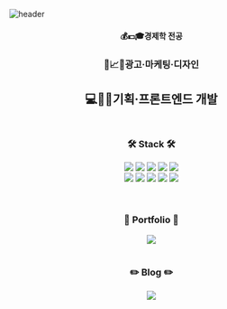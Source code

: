 ![header](https://capsule-render.vercel.app/api?type=waving&color=auto&height=300&section=header&text=Soochul%20SON&fontSize=90&animation=fadeIn&fontAlignY=38&desc=안녕하세요%20손수철입니다&descAlignY=55&descAlign=50)

<h4 align="center">
💰💵🎓경제학 전공
</h4>
<h3 align="center">
📡📈🎨광고·마케팅·디자인
</h3>
<h2 align="center">
💻🐞📌기획·프론트엔드 개발
 <br><br>
</h2>



<h3 align="center">🛠 Stack 🛠</h3>
<p align="center">
    <img src="https://img.shields.io/badge/javascript-F7DF1E?style=for-the-badge&logo=javascript&logoColor=black">
    <img src="https://img.shields.io/badge/typescript-3178C6?style=for-the-badge&logo=typescript&logoColor=white">
    <img src="https://img.shields.io/badge/html-E34F26?style=for-the-badge&logo=html5&logoColor=white">
    <img src="https://img.shields.io/badge/css-1572B6?style=for-the-badge&logo=css3&logoColor=white">
    <img src="https://img.shields.io/badge/SCSS-ff69b4?style=for-the-badge&logo=sass&logoColor=white">
 <br>
    <img src="https://img.shields.io/badge/jquery-0769AD?style=for-the-badge&logo=jquery&logoColor=white">
    <img src="https://img.shields.io/badge/react-61DAFB?style=for-the-badge&logo=react&logoColor=black"> 
    <img src="https://img.shields.io/badge/node.js-339933?style=for-the-badge&logo=node.js&logoColor=white"> 
<!-- 
    <img src="https://img.shields.io/badge/vue.js-4FC08D?style=for-the-badge&logo=vue.js&logoColor=white">
-->
    <img src="https://img.shields.io/badge/bootstrap-7952B3?style=for-the-badge&logo=bootstrap&logoColor=white">
    <img src="https://img.shields.io/badge/github-181717?style=for-the-badge&logo=github&logoColor=white">
    
</p>

<br>

<h3 align="center">🍇 Portfolio 🍇</h3>
<div align="center">
  <a href="https://irondesk.netlify.app/"><img align="center" src="https://img.shields.io/badge/PORTFOLIO%20at%20web-blueviolet?style=for-the-badge&logo=Tistory&logoColor=white"/></a>
</div>
<br>

<h3 align="center">✏️ Blog ✏️</h3>
<div align="center">
  <a href="https://zero1zero.tistory.com/"><img align="center" src="https://img.shields.io/badge/Tistory-orange?style=for-the-badge&logo=Tistory&logoColor=white"/></a>
</div>

